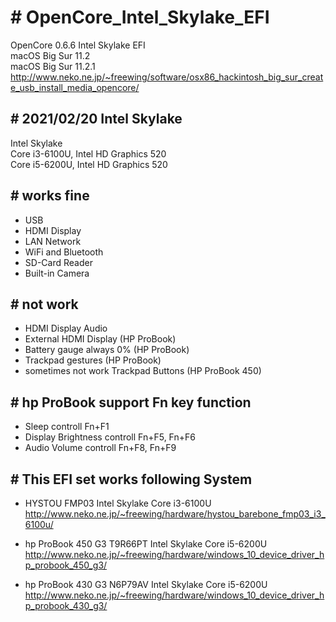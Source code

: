 # # OpenCore_Intel_Skylake_EFI
OpenCore 0.6.6 Intel Skylake EFI  
macOS Big Sur 11.2  
macOS Big Sur 11.2.1  
http://www.neko.ne.jp/~freewing/software/osx86_hackintosh_big_sur_create_usb_install_media_opencore/  

## # 2021/02/20 Intel Skylake
Intel Skylake  
Core i3-6100U, Intel HD Graphics 520  
Core i5-6200U, Intel HD Graphics 520  

## # works fine  
* USB
* HDMI Display
* LAN Network
* WiFi and Bluetooth
* SD-Card Reader
* Built-in Camera

## # not work   
* HDMI Display Audio
* External HDMI Display (HP ProBook)
* Battery gauge always 0% (HP ProBook)
* Trackpad gestures (HP ProBook)
* sometimes not work Trackpad Buttons (HP ProBook 450)

## # hp ProBook support Fn key function  
* Sleep controll Fn+F1
* Display Brightness controll Fn+F5, Fn+F6
* Audio Volume controll Fn+F8, Fn+F9

## # This EFI set works following System  
* HYSTOU FMP03 Intel Skylake Core i3-6100U  
http://www.neko.ne.jp/~freewing/hardware/hystou_barebone_fmp03_i3_6100u/  

* hp ProBook 450 G3 T9R66PT Intel Skylake Core i5-6200U  
http://www.neko.ne.jp/~freewing/hardware/windows_10_device_driver_hp_probook_450_g3/  

* hp ProBook 430 G3 N6P79AV Intel Skylake Core i5-6200U  
http://www.neko.ne.jp/~freewing/hardware/windows_10_device_driver_hp_probook_430_g3/  
